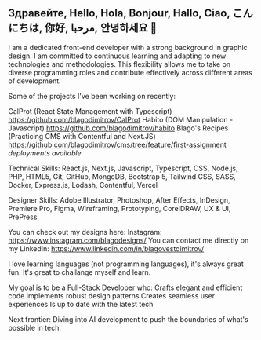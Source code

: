 ## Здравейте, Hello, Hola, Bonjour, Hallo, Ciao, こんにちは, 你好, مرحبا, 안녕하세요 👋
I am a dedicated front-end developer with a strong background in graphic design. I am committed to continuous learning and adapting to new technologies and methodologies. This flexibility allows me to take on diverse programming roles and contribute effectively across different areas of development.

Some of the projects I've been working on recently:

CalProt (React State Management with Typescript) https://github.com/blagodimitrov/CalProt
Habito (DOM Manipulation - Javascript) https://github.com/blagodimitrov/habito
Blago's Recipes (Practicing CMS with Contentful and Next.JS) https://github.com/blagodimitrov/cms/tree/feature/first-assignment
*deployments available*

Technical Skills:
React.js, Next.js, Javascript, Typescript, CSS, Node.js, PHP,  HTML5, Git, GitHub, MongoDB, Bootstrap 5, Tailwind CSS, SASS, Docker, Express.js, Lodash, Contentful, Vercel

Designer Skills:
Adobe Illustrator, Photoshop, After Effects, InDesign, Premiere Pro, Figma, Wireframing, Prototyping, CorelDRAW, UX & UI, PrePress

You can check out my designs here: Instagram: https://www.instagram.com/blagodesigns/
You can contact me directly on my LinkedIn: https://www.linkedin.com/in/blagovestdimitrov/

I love learning languages (not programming languages), it's always great fun. It's great to challange myself and learn. 

My goal is to be a Full-Stack Developer who:
Crafts elegant and efficient code
Implements robust design patterns
Creates seamless user experiences
Is up to date with the latest tech

Next frontier: Diving into AI development to push the boundaries of what's possible in tech.
